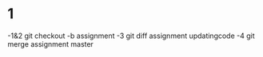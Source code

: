 # 1
-1&2  git checkout -b assignment
-3 git diff assignment updatingcode 
-4 git merge assignment master 

